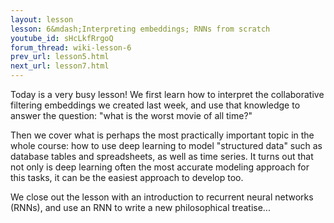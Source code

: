 ```yaml
---
layout: lesson
lesson: 6&mdash;Interpreting embeddings; RNNs from scratch
youtube_id: sHcLkfRrgoQ
forum_thread: wiki-lesson-6
prev_url: lesson5.html
next_url: lesson7.html
---
```


Today is a very busy lesson! We first learn how to interpret the collaborative filtering embeddings we created last week, and use that knowledge to answer the question: "what is the worst movie of all time?"

Then we cover what is perhaps the most practically important topic in the whole course: how to use deep learning to model "structured data" such as database tables and spreadsheets, as well as time series. It turns out that not only is deep learning often the most accurate modeling approach for this tasks, it can be the easiest approach to develop too.

We close out the lesson with an introduction to recurrent neural networks (RNNs), and use an RNN to write a new philosophical treatise...


